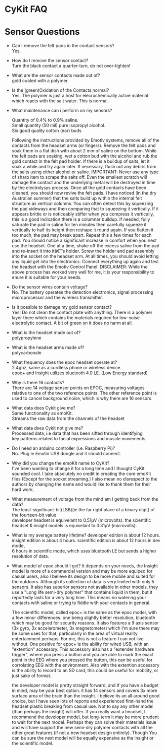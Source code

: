 CyKit FAQ
==========


Sensor Questions
================
* Can I remove the felt pads in the contact sensors?<br>
   Yes.

* How do I remove the sensor contact?<br>
   Turn the black contact a quarter-turn, do not over-tighten!

* What are the sensor contacts made out of?<br>
   gold coated with a polymer.

* Is the (green)Oxidation of the Contacts normal?<br>
   Yes. The polymer is just a host for elecrochemically active material<br>
   which reacts with the salt water. This is normal.

* What maintenance can i perform on my sensors? 

  Quantity of 0.4% to 0.9% saline.<br>
  Small quantity (50 mil) pure isopropyl alcohol.<br>
 Six good quality cotton (ear) buds.<br>

   Following the instructions provided by Emotiv systems, remove all of the contacts from the headset arms (or fingers). Remove the
   felt pads and soak them in a flat dish with about 2 mm of saline on the bottom. While the felt pads are soaking, wet a cotton bud
   with the alcohol and rub the gold contact in the felt pad holder. If there is a buildup of salts, let it soak a while and try
   again later. If necessary, flush out any debris from the salts using either alcohol or saline. IMPORTANT: Never use any type of
   sharp item to scrape the salts off. Even the smallest scratch will damage the contact and the underlying metal will be destroyed
   in time by the electrolysys process. Once all the gold contacts have been cleaned, you should now revive the felt pads. I have
   noticed (in the dry Australian summer) that the salts build up within the internal felt structure as vertical columns. You can
   often detect this by squeezing the pad sideways and then comparing that to squeezing it vertically. If it appears brittle or is
   noticeably stiffer when you compress it vertically, this is a good indication there is a columnar buildup. If needed, fully
   saturate the pad in saline for ten minutes then carefully squeeze it vertically to half its height then reshape it round again.
   If you flatten it too much, the pad may break apart. Repeat this a few times for each pad. You should notice a significant
   increase in comfort when you next use the headset. One at a time, shake off the excess saline from the pad and re-insert it into
   itâ€™s holder. Screw the holder and pad assembly into the socket on the headset arm. At all times, you should avoid letting any
   liquid get into the electronics. Connect   everything up again and test the headset with the Emotiv Control Panel. DISCLAIMER:
   While the above process has worked very well for me, it is your responsibility to enure it is suitable for your needs.
   
   
* Do the sensor wires contain voltage?<br>
   No. The battery operates the detection electronics, 
   signal processing microprocessor and the wireless transmitter.

* Is it possible to damage my gold sensor contact?<br>
   Yes! Do not clean the contact plate with anything. There is a polymer layer there which contains the materials required for
   low-noise electrolytic contact. A bit of green on it does no harm at all. 

* What is the headset made out of?<br>
   polypropylene

* What is the headset arms made of?<br>
   polycarbonate

* What frequency does the epoc headset operate at?<br>
   2.4ghz, same as a cordless phone or wireless device.<br>
   epoc+ and Insight utilizes bluetooth 4.0 LE. (Low Energy standard)
   

* Why is there 16 contacts?<br>
   There are 14 voltage sensor points on EPOC, measuring voltages relative to one of the two reference points. The other reference
   point is used to cancel background noise, which is why there are 16 sensors. 

* What data does Cykit give me?<br>
    Same functionality as emoKit.<br>
    Streams the raw data from the channels of the headset<br>

* What data does Cykit not give me?<br>
   Processed data, i.e data that has been sifted through identifying<br>
   key patterns related to facial expressions and muscle movements.

* Do I need an arduino controller (i.e. Raspberry Pi)?<br>
   No. Plug in Emotiv USB dongle and it should connect.

* Why did you change the emoKit name to CyKit?<br>
   I've been wanting to change it for a long time and I thought
   CyKit sounded cool. I take absolutely no credit in creating the core 
   emoKit files (Except for the socket streaming.) I also mean no
   disrespect to the authors by changing the name and would like to 
   thank them for their hard work.

* What measurement of voltage from the mind am I getting back from the data?<br>
    The least-significant-bit(LSB)(ie the far right place of a binary digit)
    of the fourteen-bit value<br>
    developer headset is equivelant to 0.51µV (microvolts).
    the scientific headset & insight models is equivelant to 0.31µV (microvolts).

* What is my average battery lifetime?
   developer edition is about 12 hours.
   insight edition is about 4 hours.
   scientific edition is about 12 hours in dev mode,<br>
   6 hours in scientific mode, which uses bluetooth LE
   but sends a higher resolution of data.

* What model of epoc should I get? 
   It depends on your needs,  the Insight model is more of a commercial version and
   may be more equiped for casual users, also I believe its design to be more mobile
   and suited for the outdoors.  Although its collection of data is very limited with
   only 5 sensors.  It also has superior sensors not available in other models,  they
   use a "Long life semi-dry polymer"  that contains liquid in them, but it reportedly
   lasts for a very long time. This means no watering your contacts with saline or
   trying to fiddle with your contacts in general.

   The scientific model, called epoc+ is the same as the epoc model, with a few minor
   differences. one being slightly better resolution, bluetooth which may be good for
   security reasons.  It also features a 9 axis sensor (3x gyro, 3x accelerometer, 3x magnetometer)
   which I'm sure there may be some uses for that, particularly in the area of virtual
   reality entertainment perhaps. For me, this is not a feature I can not live without.
   One positive for epoc+ is the ability for wired USB, with an "extention" accessory.
   This accessory also has a "extender hardware trigger", where you press a button and
   you are able to mark the exact point in the EEG where you pressed the button, this
   can be useful for corrolating EEG with the environment.  Also with the extention 
   accessory is the ability to record to an SD card, this could be useful for mobility,
   or just sake of format. 
   
   the developer model is pretty straight forward, and if you have a budget in mind, may
   be your best option. it has 14 sensors and covers 3x more surface area of the brain
   than the insight. I believe its an all around good choice, but I have seen lots of
   reports and experienced first-hand the headset plastic breaking from casual use. Not
   to say any other model (than perhaps the insight) will offer.  If you really want a
   headset, I recommend the developer model, but long-term it may be more prudent to
   wait for the next model. Perhaps they can solve their materials issue and will have
   support the new semi-dry polymer contacts with all the other great features (if not
   a new headset design entirely). Though You can be sure the next model will be 
   equally expensive as the insight or the scientific model.
   
